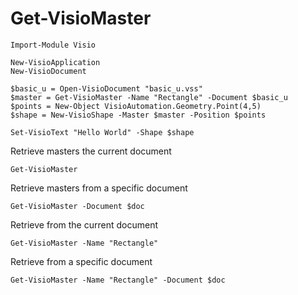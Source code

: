 # Get-VisioMaster



```text
Import-Module Visio

New-VisioApplication
New-VisioDocument

$basic_u = Open-VisioDocument "basic_u.vss"
$master = Get-VisioMaster -Name "Rectangle" -Document $basic_u
$points = New-Object VisioAutomation.Geometry.Point(4,5)
$shape = New-VisioShape -Master $master -Position $points

Set-VisioText "Hello World" -Shape $shape
```



Retrieve masters the current document

```text
Get-VisioMaster
```

Retrieve masters from a specific document

```text
Get-VisioMaster -Document $doc
```

Retrieve from the current document

```text
Get-VisioMaster -Name "Rectangle"
```

Retrieve from a specific document

```text
Get-VisioMaster -Name "Rectangle" -Document $doc
```






